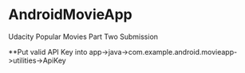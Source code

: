 # AndroidMovieApp
Udacity Popular Movies Part Two Submission

**Put valid API Key into app->java->com.example.android.movieapp->utilities->ApiKey
